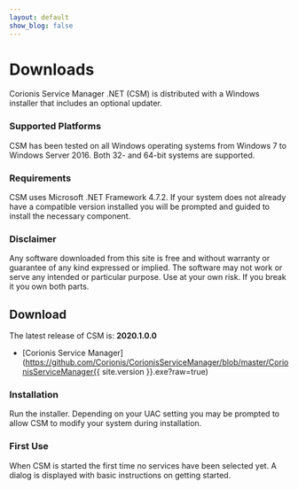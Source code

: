 ```yaml
---
layout: default
show_blog: false
---
```


# Downloads
Corionis Service Manager .NET (CSM) is distributed with a Windows installer that includes
an optional updater.

### Supported Platforms
CSM has been tested on all Windows operating systems from Windows 7 to Windows Server 2016.
Both 32- and 64-bit systems are supported.

### Requirements
CSM uses Microsoft .NET Framework 4.7.2. If your system does not already have a compatible
version installed you will be prompted and guided to install the necessary component. 

### Disclaimer
Any software downloaded from this site is free and without warranty or guarantee of any
kind expressed or implied. The software may not work or serve any intended or particular
purpose. Use at your own risk. If you break it you own both parts.

## Download
The latest release of CSM is:  **2020.1.0.0**

 * [Corionis Service Manager](https://github.com/Corionis/CorionisServiceManager/blob/master/CorionisServiceManager{{ site.version }}.exe?raw=true)

### Installation
Run the installer. Depending on your UAC setting you may be prompted to allow CSM to
modify your system during installation.

### First Use
When CSM is started the first time no services have been selected yet. A dialog is displayed
with basic instructions on getting started.
